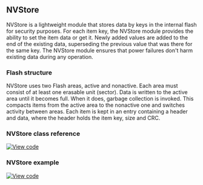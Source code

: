 ## NVStore

NVStore is a lightweight module that stores data by keys in the internal flash for security purposes. For each item key, the NVStore module provides the ability to set the item data or get it. Newly added values are added to the end of the existing data, superseding the previous value that was there for the same key. The NVStore module ensures that power failures don't harm existing data during any operation.

### Flash structure

NVStore uses two Flash areas, active and nonactive. Each area must consist of at least one erasable unit (sector). Data is written to the active area until it becomes full. When it does, garbage collection is invoked. This compacts items from the active area to the nonactive one and switches activity between areas. Each item is kept in an entry containing a header and data, where the header holds the item key, size and CRC.

### NVStore class reference

[![View code](https://www.mbed.com/embed/?type=library)](http://os-doc-builder.test.mbed.com/docs/v5.8/mbed-os-api-doxy/nvstore_8h_source.html)

### NVStore example

[![View code](https://www.mbed.com/embed/?url=https://os.mbed.com/teams/mbed-os-examples/code/mbed-os-example-nvstore/)](https://os.mbed.com/teams/mbed-os-examples/code/mbed-os-example-nvstore/file/0a3e19b12855/main.cpp)
